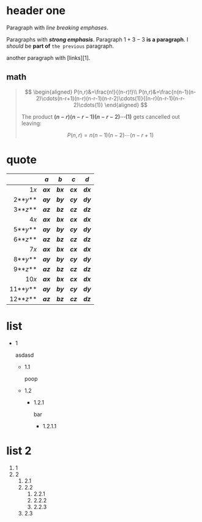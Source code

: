# header one

Paragraph with *line breaking
emphases*.

Paragraphs with ***strong* *emphasis***. Paragraph $1+3-3$ **is a paragraph**. 
I *should* be **part of** `the previous` paragraph.

another paragraph with [links][1].

## math

> $$
> \begin{aligned}
> P(n,r)&=\frac{n!}{(n-r)!}\\
> P(n,r)&=\frac{n(n-1)(n-2)\cdots(n-r+1)(n-r)(n-r-1)(n-r-2)\cdots(1)}{(n-r)(n-r-1)(n-r-2)\cdots(1)}
> \end{aligned}
> $$
>
> The product **$(n-r)(n-r-1)(n-r-2)\cdots(1)$** gets cancelled out leaving:
> 
> $$
> P(n,r)=n(n-1)(n-2)\cdots(n-r+1)
> $$

# quote 

|      | **$a$**  | **$b$**  | **$c$**  | **$d$**  |
| --: | -- | :--: | :--: | :--: |
| 1$x$      | **$ax$** | **$bx$** | **$cx$** | **$dx$** |
| 2**$y$**  | **$ay$** | **$by$** | **$cy$** | **$dy$** |
| 3**$z$**  | **$az$** | **$bz$** | **$cz$** | **$dz$** |
| 4$x$      | **$ax$** | **$bx$** | **$cx$** | **$dx$** |
| 5**$y$**  | **$ay$** | **$by$** | **$cy$** | **$dy$** |
| 6**$z$**  | **$az$** | **$bz$** | **$cz$** | **$dz$** |
| 7$x$      | **$ax$** | **$bx$** | **$cx$** | **$dx$** |
| 8**$y$**  | **$ay$** | **$by$** | **$cy$** | **$dy$** |
| 9**$z$**  | **$az$** | **$bz$** | **$cz$** | **$dz$** |
| 10$x$      | **$ax$** | **$bx$** | **$cx$** | **$dx$** |
| 11**$y$**  | **$ay$** | **$by$** | **$cy$** | **$dy$** |
| 12**$z$**  | **$az$** | **$bz$** | **$cz$** | **$dz$** |


# list

- 1
  
  asdasd
  - 1.1
    
    poop
  - 1.2
    - 1.2.1
      
      bar
      - 1.2.1.1

# list 2

1. 1
2. 2
   1. 2.1
   2. 2.2
      1. 2.2.1
      2. 2.2.2
      3. 2.2.3
   3. 2.3